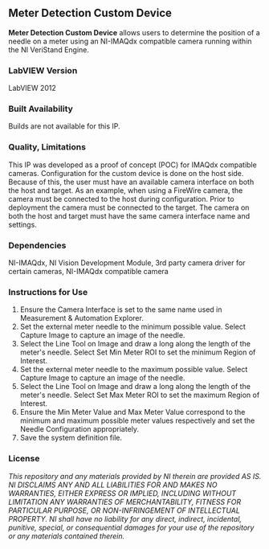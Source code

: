 ## Meter Detection Custom Device ##

**Meter Detection Custom Device** allows users to determine the position of a needle on a meter using an NI-IMAQdx compatible camera running within the NI VeriStand Engine.

### LabVIEW Version ###

LabVIEW 2012

### Built Availability ###

Builds are not available for this IP.

### Quality, Limitations ###

This IP was developed as a proof of concept (POC) for IMAQdx compatible cameras. Configuration for the custom device is done on the host side. Because of this, the user must have an available camera interface on both the host and target. As an example, when using a FireWire camera, the camera must be connected to the host during configuration. Prior to deployment the camera must be connected to the target. The camera on both the host and target must have the same camera interface name and settings. 

### Dependencies ###

NI-IMAQdx, NI Vision Development Module, 3rd party camera driver for certain cameras, NI-IMAQdx compatible camera

### Instructions for Use ###

1. Ensure the Camera Interface is set to the same name used in Measurement & Automation Explorer.
2. Set the external meter needle to the minimum possible value. Select Capture Image to capture an image of the needle.
3. Select the Line Tool on Image and draw a long along the length of the meter's needle. Select Set Min Meter ROI to set the minimum Region of Interest.
4. Set the external meter needle to the maximum possible value. Select Capture Image to capture an image of the needle.
5. Select the Line Tool on Image and draw a long along the length of the meter's needle. Select Set Max Meter ROI to set the maximum Region of Interest.
6. Ensure the Min Meter Value and Max Meter Value correspond to the minimum and maximum possible meter values respectively and set the Needle Configuration appropriately.
7. Save the system definition file.

### License ###

*This repository and any materials provided by NI therein are provided AS IS. NI DISCLAIMS ANY AND ALL LIABILITIES FOR AND MAKES NO WARRANTIES, EITHER EXPRESS OR IMPLIED, INCLUDING WITHOUT LIMITATION ANY WARRANTIES OF MERCHANTABILITY, FITNESS FOR  PARTICULAR PURPOSE, OR NON-INFRINGEMENT OF INTELLECTUAL PROPERTY. NI shall have no liability for any direct, indirect, incidental, punitive, special, or consequential damages for your use of the repository or any materials contained therein.*